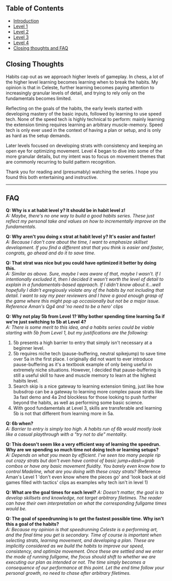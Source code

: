 ## Table of Contents
- [Introduction](#introduction)
- [Level 1](https://github.com/kwan22/habits/blob/main/level1.md)
- [Level 2](https://github.com/kwan22/habits/blob/main/level2.md)
- [Level 3](https://github.com/kwan22/habits/blob/main/level3.md)
- [Level 4](https://github.com/kwan22/habits/blob/main/level4.md)
- [Closing thoughts and FAQ](https://github.com/kwan22/habits/blob/main/conclusions-faq.md)

## Closing Thoughts

Habits cap out as we approach higher levels of gameplay. In chess, a lot of the higher level learning becomes learning when to break the habits. My opinion is that in Celeste, further learning becomes paying attention to increasingly granular levels of detail, and trying to rely only on the fundamentals becomes limited.

Reflecting on the goals of the habits, the early levels started with developing mastery of the basic inputs, followed by learning to use speed tech. None of the speed tech is highly technical to perform: mainly learning the extension timing requires learning an arbitrary muscle-memory. Speed tech is only ever used in the context of having a plan or setup, and is only as hard as the setup demands.

Later levels focused on developing strats with consistency and keeping an open eye for optimizing movement. Level 4 began to dive into some of the more granular details, but my intent was to focus on movement themes that are commonly recurring to build pattern recognition.

Thank you for reading and (presumably) watching the series. I hope you found this both entertaining and instructive.

---

## FAQ

**Q: Why is x at habit level y? It should be in habit level z!**  
*A: Maybe, there's no one way to build a good habits series. These just reflect my personal take and values on how to incrementally improve on the fundamentals.*

**Q: Why aren't you doing x strat at habit level y? It's easier and faster!**  
*A: Because I don't care about the time, I want to emphasize skillset development. If you find a different strat that you think is easier and faster, congrats, go ahead and do it to save time.*

**Q: That strat was nice but you could have optimized it better by doing this.**  
*A: Similar as above. Sure, maybe I was aware of that, maybe I wasn't. If I intentionally excluded it, then I decided it wasn't worth the level of detail to explain in a fundamentals-based approach. If I didn't know about it...well hopefully I didn't egregiously violate any of the habits by not including that detail. I want to say my peer reviewers and I have a good enough grasp of the game where this might pop up occasionally but not be a major issue. Reference Aman's Qg4 and 'no need to be a hero' clips*

**Q: Why not play 5b from Level 1? Why bother spending time learning 5a if we're just switching to 5b at Level 4?**  
*A: There is some merit to this idea, and a habits series could be viable starting with 5b from Level 1, but my justifications are the following:*
1. 5b presents a high barrier to entry that simply isn't necessary at a beginner level.
2. 5b requires niche tech (pause-buffering, neutral spikejump) to save time over 5a in the first place. I originally did not want to ever introduce pause-buffering as it's a textbook example of only being useful in extremely niche situations. However, I decided that pause-buffering is still a useful skill to have and muscle memory to learn at the highest habits level.
3. Search skip is a nice gateway to learning extension timing, just like how bubsdrop can be a gateway to learning more complex pause strats like 3a fast demo and 4a 2nd blockless for those looking to push further beyond the habits, as well as performing some basic science.
4. With good fundamentals at Level 3, skills are transferable and learning 5b is not that different from learning more in 5a.

**Q: 6b when?**  
*A: Barrier to entry is simply too high. A habits run of 6b would mostly look like a casual playthrough with a "try not to die" mentality.*

**Q: This doesn't seem like a very efficient way of learning the speedrun. Why are we spending so much time not doing tech or learning setups?**  
*A: Depends on what you mean by efficient. I've seen too many people rip out crazy strats but don't even have control of basic jump+dash+grab combos or have any basic movement fluidity. You barely even know how to control Madeline, what are you doing with these crazy strats?*
(Reference Aman's Level 1 'don't even know where the pieces go' and 'look back at old games filled with tactics' clips as examples why tech isn't in level 1)

**Q: What are the goal times for each level?** 
*A: Doesn't matter, the goal is to develop skillsets and knowledge, not target arbitrary filetimes. The reader can have their own interpretation on what the corresponding fullgame times would be.*

**Q: The goal of speedrunning is to get the fastest possible time. Why isn't this a goal of the habits?**  
*A: Because my opinion is that speedrunning Celeste is a performing art, and the final time you get is secondary. Time of course is important when selecting strats, learning movement, and developing a plan. These are implicitly considered as we build the habits to improve our speed, consistency, and optimize movement. Once these are settled and we enter the mode of running fullgame, the focus should shift to whether we are executing our plan as intended or not. The time simply becomes a consequence of our performance at this point. Let the end time follow your personal growth, no need to chase after arbitrary filetimes.*
